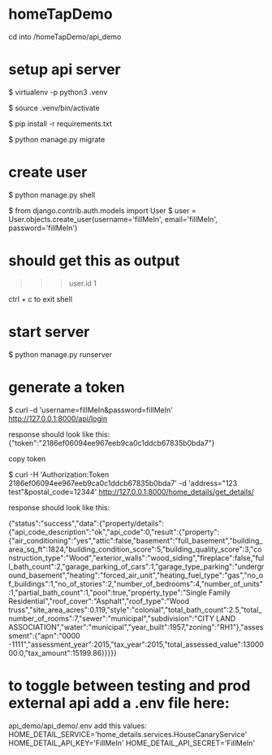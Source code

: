 # homeTapDemo

cd into /homeTapDemo/api_demo
# setup api server
$ virtualenv -p python3 .venv

$ source .venv/bin/activate

$ pip install -r requirements.txt

$ python manage.py migrate
# create user
$ python manage.py shell

$ from django.contrib.auth.models import User
$ user = User.objects.create_user(username='fillMeIn', email='fillMeIn', password='fillMeIn')

# should get this as output
>>> user.id
1

ctrl + c to exit shell

# start server
$ python manage.py runserver

# generate a token

$ curl  -d 'username=fillMeIn&password=fillMeIn'  http://127.0.0.1:8000/api/login

response should look like this: 
{"token":"2186ef06094ee967eeb9ca0c1ddcb67835b0bda7"}

copy token

$ curl -H 'Authorization:Token 2186ef06094ee967eeb9ca0c1ddcb67835b0bda7'  -d 'address="123 test"&postal_code=12344'  http://127.0.0.1:8000/home_details/get_details/

response should look like this:

{"status":"success","data":{"property/details":{"api_code_description":"ok","api_code":0,"result":{"property":{"air_conditioning":"yes","attic":false,"basement":"full_basement","building_area_sq_ft":1824,"building_condition_score":5,"building_quality_score":3,"construction_type":"Wood","exterior_walls":"wood_siding","fireplace":false,"full_bath_count":2,"garage_parking_of_cars":1,"garage_type_parking":"underground_basement","heating":"forced_air_unit","heating_fuel_type":"gas","no_of_buildings":1,"no_of_stories":2,"number_of_bedrooms":4,"number_of_units":1,"partial_bath_count":1,"pool":true,"property_type":"Single Family Residential","roof_cover":"Asphalt","roof_type":"Wood truss","site_area_acres":0.119,"style":"colonial","total_bath_count":2.5,"total_number_of_rooms":7,"sewer":"municipal","subdivision":"CITY LAND ASSOCIATION","water":"municipal","year_built":1957,"zoning":"RH1"},"assessment":{"apn":"0000 -1111","assessment_year":2015,"tax_year":2015,"total_assessed_value":1300000.0,"tax_amount":15199.86}}}}}

# to toggle between testing and prod external api add a .env file here:
api_demo/api_demo/.env
add this values:
HOME_DETAIL_SERVICE='home_details.services.HouseCanaryService'
HOME_DETAIL_API_KEY='FillMeIn'
HOME_DETAIL_API_SECRET='FillMeIn'
